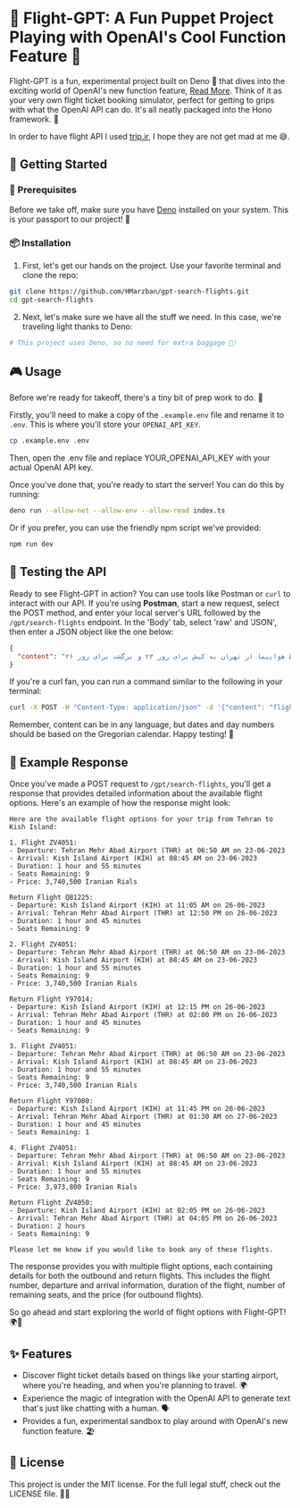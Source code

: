 # 🛫 Flight-GPT: A Fun Puppet Project Playing with OpenAI's Cool Function Feature 🤖

Flight-GPT is a fun, experimental project built on Deno 🦕 that dives into the
exciting world of OpenAI's new function feature,
[Read More](https://openai.com/blog/function-calling-and-other-api-updates).
Think of it as your very own flight ticket booking simulator, perfect for
getting to grips with what the OpenAI API can do. It's all neatly packaged into
the Hono framework. 🎁

In order to have flight API I used [trip.ir](https://www.trip.ir/), I hope they
are not get mad at me 😅.

## 🚀 Getting Started

### 🔧 Prerequisites

Before we take off, make sure you have [Deno](https://deno.land/) installed on
your system. This is your passport to our project! 🛂

### 📦 Installation

1. First, let's get our hands on the project. Use your favorite terminal and
   clone the repo:

```bash
git clone https://github.com/HMarzban/gpt-search-flights.git
cd gpt-search-flights
```

2. Next, let's make sure we have all the stuff we need. In this case, we're
   traveling light thanks to Deno:

```bash
# This project uses Deno, so no need for extra baggage 🧳!
```

## 🎮 Usage

Before we're ready for takeoff, there's a tiny bit of prep work to do. 🛫

Firstly, you'll need to make a copy of the `.example.env` file and rename it to
`.env`. This is where you'll store your `OPENAI_API_KEY`.

```bash
cp .example.env .env
```

Then, open the .env file and replace YOUR_OPENAI_API_KEY with your actual OpenAI
API key.

Once you've done that, you're ready to start the server! You can do this by
running:

```bash
deno run --allow-net --allow-env --allow-read index.ts
```

Or if you prefer, you can use the friendly npm script we've provided:

```bash
npm run dev
```

## 🎯 Testing the API

Ready to see Flight-GPT in action? You can use tools like Postman or `curl` to
interact with our API. If you're using **Postman**, start a new request, select
the POST method, and enter your local server's URL followed by the
`/gpt/search-flights` endpoint. In the 'Body' tab, select 'raw' and 'JSON', then
enter a JSON object like the one below:

```json
{
  "content": "بلیط هواپیما از تهران به کیش برای روز ۲۳ و برگشت برای روز ۲۶"
}
```

If you're a curl fan, you can run a command similar to the following in your
terminal:

```bash
curl -X POST -H "Content-Type: application/json" -d '{"content": "flight ticket from tehran to mashhad airport for 23 and return 26 of this month"}' http://localhost:<your_port>/gpt/search-flights
```

Remember, content can be in any language, but dates and day numbers should be
based on the Gregorian calendar. Happy testing! 🚀

## 🎁 Example Response

Once you've made a POST request to `/gpt/search-flights`, you'll get a response
that provides detailed information about the available flight options. Here's an
example of how the response might look:

```
Here are the available flight options for your trip from Tehran to Kish Island:

1. Flight ZV4051:
- Departure: Tehran Mehr Abad Airport (THR) at 06:50 AM on 23-06-2023
- Arrival: Kish Island Airport (KIH) at 08:45 AM on 23-06-2023
- Duration: 1 hour and 55 minutes
- Seats Remaining: 9
- Price: 3,740,500 Iranian Rials

Return Flight QB1225:
- Departure: Kish Island Airport (KIH) at 11:05 AM on 26-06-2023
- Arrival: Tehran Mehr Abad Airport (THR) at 12:50 PM on 26-06-2023
- Duration: 1 hour and 45 minutes
- Seats Remaining: 9

2. Flight ZV4051:
- Departure: Tehran Mehr Abad Airport (THR) at 06:50 AM on 23-06-2023
- Arrival: Kish Island Airport (KIH) at 08:45 AM on 23-06-2023
- Duration: 1 hour and 55 minutes
- Seats Remaining: 9
- Price: 3,740,500 Iranian Rials

Return Flight Y97014:
- Departure: Kish Island Airport (KIH) at 12:15 PM on 26-06-2023
- Arrival: Tehran Mehr Abad Airport (THR) at 02:00 PM on 26-06-2023
- Duration: 1 hour and 45 minutes
- Seats Remaining: 9

3. Flight ZV4051:
- Departure: Tehran Mehr Abad Airport (THR) at 06:50 AM on 23-06-2023
- Arrival: Kish Island Airport (KIH) at 08:45 AM on 23-06-2023
- Duration: 1 hour and 55 minutes
- Seats Remaining: 9
- Price: 3,740,500 Iranian Rials

Return Flight Y97080:
- Departure: Kish Island Airport (KIH) at 11:45 PM on 26-06-2023
- Arrival: Tehran Mehr Abad Airport (THR) at 01:30 AM on 27-06-2023
- Duration: 1 hour and 45 minutes
- Seats Remaining: 1

4. Flight ZV4051:
- Departure: Tehran Mehr Abad Airport (THR) at 06:50 AM on 23-06-2023
- Arrival: Kish Island Airport (KIH) at 08:45 AM on 23-06-2023
- Duration: 1 hour and 55 minutes
- Seats Remaining: 9
- Price: 3,973,800 Iranian Rials

Return Flight ZV4050:
- Departure: Kish Island Airport (KIH) at 02:05 PM on 26-06-2023
- Arrival: Tehran Mehr Abad Airport (THR) at 04:05 PM on 26-06-2023
- Duration: 2 hours
- Seats Remaining: 9

Please let me know if you would like to book any of these flights.
```

The response provides you with multiple flight options, each containing details
for both the outbound and return flights. This includes the flight number,
departure and arrival information, duration of the flight, number of remaining
seats, and the price (for outbound flights).

So go ahead and start exploring the world of flight options with Flight-GPT!
🌍🛫

## ✨ Features

- Discover flight ticket details based on things like your starting airport,
  where you're heading, and when you're planning to travel. 🌍
- Experience the magic of integration with the OpenAI API to generate text
  that's just like chatting with a human. 🗣
- Provides a fun, experimental sandbox to play around with OpenAI's new function
  feature. 🏖

## 📜 License

This project is under the MIT license. For the full legal stuff, check out the
LICENSE file. 🕵️‍♂️
